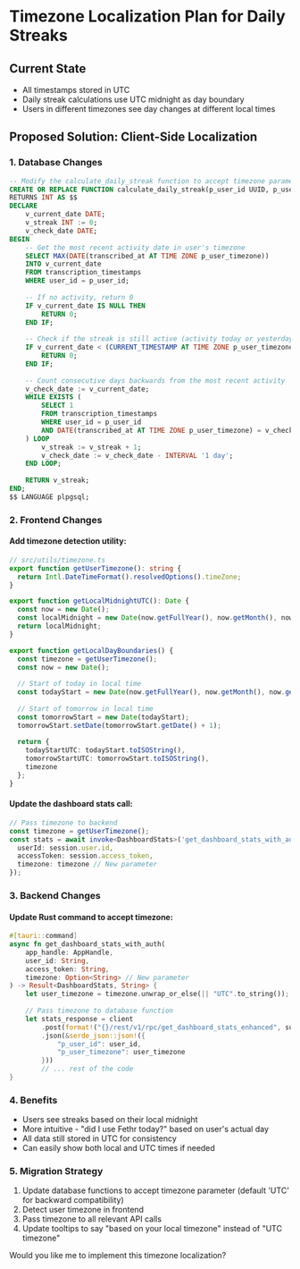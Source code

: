 # Timezone Localization Plan for Daily Streaks

## Current State
- All timestamps stored in UTC
- Daily streak calculations use UTC midnight as day boundary
- Users in different timezones see day changes at different local times

## Proposed Solution: Client-Side Localization

### 1. Database Changes
```sql
-- Modify the calculate_daily_streak function to accept timezone parameter
CREATE OR REPLACE FUNCTION calculate_daily_streak(p_user_id UUID, p_user_timezone TEXT DEFAULT 'UTC')
RETURNS INT AS $$
DECLARE
    v_current_date DATE;
    v_streak INT := 0;
    v_check_date DATE;
BEGIN
    -- Get the most recent activity date in user's timezone
    SELECT MAX(DATE(transcribed_at AT TIME ZONE p_user_timezone))
    INTO v_current_date
    FROM transcription_timestamps
    WHERE user_id = p_user_id;
    
    -- If no activity, return 0
    IF v_current_date IS NULL THEN
        RETURN 0;
    END IF;
    
    -- Check if the streak is still active (activity today or yesterday in user's timezone)
    IF v_current_date < (CURRENT_TIMESTAMP AT TIME ZONE p_user_timezone)::DATE - INTERVAL '1 day' THEN
        RETURN 0;
    END IF;
    
    -- Count consecutive days backwards from the most recent activity
    v_check_date := v_current_date;
    WHILE EXISTS (
        SELECT 1 
        FROM transcription_timestamps 
        WHERE user_id = p_user_id 
        AND DATE(transcribed_at AT TIME ZONE p_user_timezone) = v_check_date
    ) LOOP
        v_streak := v_streak + 1;
        v_check_date := v_check_date - INTERVAL '1 day';
    END LOOP;
    
    RETURN v_streak;
END;
$$ LANGUAGE plpgsql;
```

### 2. Frontend Changes

#### Add timezone detection utility:
```typescript
// src/utils/timezone.ts
export function getUserTimezone(): string {
  return Intl.DateTimeFormat().resolvedOptions().timeZone;
}

export function getLocalMidnightUTC(): Date {
  const now = new Date();
  const localMidnight = new Date(now.getFullYear(), now.getMonth(), now.getDate());
  return localMidnight;
}

export function getLocalDayBoundaries() {
  const timezone = getUserTimezone();
  const now = new Date();
  
  // Start of today in local time
  const todayStart = new Date(now.getFullYear(), now.getMonth(), now.getDate());
  
  // Start of tomorrow in local time
  const tomorrowStart = new Date(todayStart);
  tomorrowStart.setDate(tomorrowStart.getDate() + 1);
  
  return {
    todayStartUTC: todayStart.toISOString(),
    tomorrowStartUTC: tomorrowStart.toISOString(),
    timezone
  };
}
```

#### Update the dashboard stats call:
```typescript
// Pass timezone to backend
const timezone = getUserTimezone();
const stats = await invoke<DashboardStats>('get_dashboard_stats_with_auth', {
  userId: session.user.id,
  accessToken: session.access_token,
  timezone: timezone // New parameter
});
```

### 3. Backend Changes

#### Update Rust command to accept timezone:
```rust
#[tauri::command]
async fn get_dashboard_stats_with_auth(
    app_handle: AppHandle, 
    user_id: String, 
    access_token: String,
    timezone: Option<String> // New parameter
) -> Result<DashboardStats, String> {
    let user_timezone = timezone.unwrap_or_else(|| "UTC".to_string());
    
    // Pass timezone to database function
    let stats_response = client
        .post(format!("{}/rest/v1/rpc/get_dashboard_stats_enhanced", supabase_url))
        .json(&serde_json::json!({
            "p_user_id": user_id,
            "p_user_timezone": user_timezone
        }))
        // ... rest of the code
}
```

### 4. Benefits
- Users see streaks based on their local midnight
- More intuitive - "did I use Fethr today?" based on user's actual day
- All data still stored in UTC for consistency
- Can easily show both local and UTC times if needed

### 5. Migration Strategy
1. Update database functions to accept timezone parameter (default 'UTC' for backward compatibility)
2. Detect user timezone in frontend
3. Pass timezone to all relevant API calls
4. Update tooltips to say "based on your local timezone" instead of "UTC timezone"

Would you like me to implement this timezone localization?